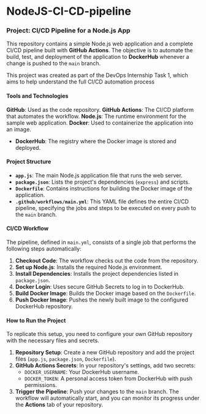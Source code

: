 # NodeJS-CI-CD-pipeline
### **Project: CI/CD Pipeline for a Node.js App**

This repository contains a simple Node.js web application and a complete CI/CD pipeline built with **GitHub Actions**. The objective is to automate the build, test, and deployment of the application to **DockerHub** whenever a change is pushed to the `main` branch.

This project was created as part of the DevOps Internship Task 1, which aims to help understand the full CI/CD automation process

#### **Tools and Technologies**
**GitHub**: Used as the code repository.
**GitHub Actions**: The CI/CD platform that automates the workflow.
**Node.js**: The runtime environment for the sample web application.
**Docker**: Used to containerize the application into an image.
* **DockerHub**: The registry where the Docker image is stored and deployed.

#### **Project Structure**

* **`app.js`**: The main Node.js application file that runs the web server.
* **`package.json`**: Lists the project's dependencies (`express`) and scripts.
* **`Dockerfile`**: Contains instructions for building the Docker image of the application.
* **`.github/workflows/main.yml`**: This YAML file defines the entire CI/CD pipeline, specifying the jobs and steps to be executed on every push to the `main` branch.

#### **CI/CD Workflow**

The pipeline, defined in `main.yml`, consists of a single job that performs the following steps automatically:

1.  **Checkout Code**: The workflow checks out the code from the repository.
2.  **Set up Node.js**: Installs the required Node.js environment.
3.  **Install Dependencies**: Installs the project dependencies listed in `package.json`.
4.  **Docker Login**: Uses secure GitHub Secrets to log in to DockerHub.
5.  **Build Docker Image**: Builds the Docker image based on the `Dockerfile`.
6.  **Push Docker Image**: Pushes the newly built image to the configured DockerHub repository.

#### **How to Run the Project**

To replicate this setup, you need to configure your own GitHub repository with the necessary files and secrets.

1.  **Repository Setup**: Create a new GitHub repository and add the project files (`app.js`, `package.json`, `Dockerfile`).
2.  **GitHub Actions Secrets**: In your repository's settings, add two secrets:
    * `DOCKER_USERNAME`: Your DockerHub username.
    * `DOCKER_TOKEN`: A personal access token from DockerHub with push permissions.
3.  **Trigger the Pipeline**: Push your changes to the `main` branch. The workflow will automatically start, and you can monitor its progress under the **Actions** tab of your repository.
